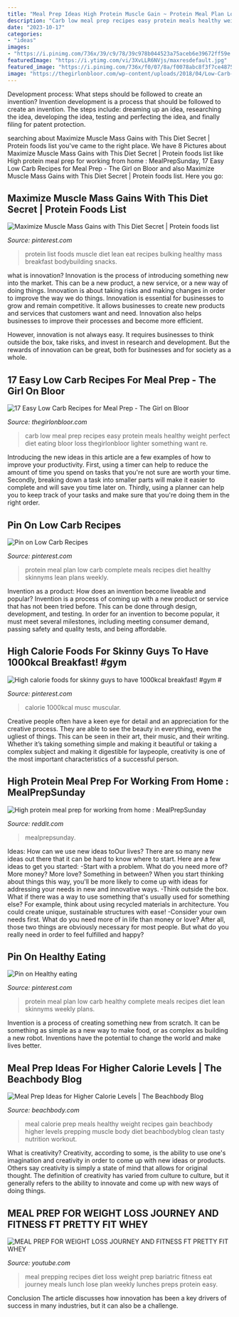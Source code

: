 ```yaml
---
title: "Meal Prep Ideas High Protein Muscle Gain ~ Protein Meal Plan Low Carb Complete Meals Recipes Diet Healthy Skinnyms Lean Plans Weekly"
description: "Carb low meal prep recipes easy protein meals healthy weight perfect diet eating bloor loss thegirlonbloor lighter something want re"
date: "2023-10-17"
categories:
- "ideas"
images:
- "https://i.pinimg.com/736x/39/c9/78/39c978b044523a75aceb6e39672ff59e.jpg"
featuredImage: "https://i.ytimg.com/vi/3XvLLR6NVjs/maxresdefault.jpg"
featured_image: "https://i.pinimg.com/736x/f0/07/8a/f0078abc8f3f7ce4875cffbb67f29a23.jpg"
image: "https://thegirlonbloor.com/wp-content/uploads/2018/04/Low-Carb-Meal-Prep-Recipes.jpg"
---
```



Development process: What steps should be followed to create an invention?
Invention development is a process that should be followed to create an invention. The steps include: dreaming up an idea, researching the idea, developing the idea, testing and perfecting the idea, and finally filing for patent protection.

	

		
searching about Maximize Muscle Mass Gains with This Diet Secret | Protein foods list you've came to the right place. We have 8 Pictures about Maximize Muscle Mass Gains with This Diet Secret | Protein foods list like High protein meal prep for working from home : MealPrepSunday, 17 Easy Low Carb Recipes for Meal Prep - The Girl on Bloor and also Maximize Muscle Mass Gains with This Diet Secret | Protein foods list. Here you go:
		
    
## Maximize Muscle Mass Gains With This Diet Secret | Protein Foods List

<img loading=lazy src="https://i.pinimg.com/736x/39/c9/78/39c978b044523a75aceb6e39672ff59e.jpg" onerror="this.onerror=null;this.src='https://tse4.mm.bing.net/th?id=OIP.hUhtjGHrHMu82iEPt8QBcQHaMT&amp;pid=15.1';" alt="Maximize Muscle Mass Gains with This Diet Secret | Protein foods list">

_Source: pinterest.com_

>protein list foods muscle diet lean eat recipes bulking healthy mass breakfast bodybuilding snacks. 

	

what is innovation?
Innovation is the process of introducing something new into the market. This can be a new product, a new service, or a new way of doing things. Innovation is about taking risks and making changes in order to improve the way we do things.
Innovation is essential for businesses to grow and remain competitive. It allows businesses to create new products and services that customers want and need. Innovation also helps businesses to improve their processes and become more efficient.

However, innovation is not always easy. It requires businesses to think outside the box, take risks, and invest in research and development. But the rewards of innovation can be great, both for businesses and for society as a whole.

    
## 17 Easy Low Carb Recipes For Meal Prep - The Girl On Bloor

<img loading=lazy src="https://thegirlonbloor.com/wp-content/uploads/2018/04/Low-Carb-Meal-Prep-Recipes.jpg" onerror="this.onerror=null;this.src='https://tse4.mm.bing.net/th?id=OIP.YKjTVs6u0qBJH88CBOYNIgHaKL&amp;pid=15.1';" alt="17 Easy Low Carb Recipes for Meal Prep - The Girl on Bloor">

_Source: thegirlonbloor.com_

>carb low meal prep recipes easy protein meals healthy weight perfect diet eating bloor loss thegirlonbloor lighter something want re. 

	

Introducing the new ideas in this article are a few examples of how to improve your productivity. First, using a timer can help to reduce the amount of time you spend on tasks that you're not sure are worth your time. Secondly, breaking down a task into smaller parts will make it easier to complete and will save you time later on. Thirdly, using a planner can help you to keep track of your tasks and make sure that you're doing them in the right order.

    
## Pin On Low Carb Recipes

<img loading=lazy src="https://i.pinimg.com/736x/f0/07/8a/f0078abc8f3f7ce4875cffbb67f29a23.jpg" onerror="this.onerror=null;this.src='https://tse2.mm.bing.net/th?id=OIP.3a6MN8B_Q1mD7Xx377CPagHaMQ&amp;pid=15.1';" alt="Pin on Low Carb Recipes">

_Source: pinterest.com_

>protein meal plan low carb complete meals recipes diet healthy skinnyms lean plans weekly. 

	

Invention as a product: How does an invention become liveable and popular?
Invention is a process of coming up with a new product or service that has not been tried before. This can be done through design, development, and testing. In order for an invention to become popular, it must meet several milestones, including meeting consumer demand, passing safety and quality tests, and being affordable.

    
## High Calorie Foods For Skinny Guys To Have 1000kcal Breakfast! #gym #

<img loading=lazy src="https://i.pinimg.com/736x/f1/bb/dc/f1bbdc680d62eff3c662966772d51d2e.jpg" onerror="this.onerror=null;this.src='https://tse2.mm.bing.net/th?id=OIP.kbmQYL7588SWWPuIJUKJ_gHaHb&amp;pid=15.1';" alt="High calorie foods for skinny guys to have 1000kcal breakfast! #gym #">

_Source: pinterest.com_

>calorie 1000kcal musc muscular. 

	

Creative people often have a keen eye for detail and an appreciation for the creative process. They are able to see the beauty in everything, even the ugliest of things. This can be seen in their art, their music, and their writing. Whether it’s taking something simple and making it beautiful or taking a complex subject and making it digestible for laypeople, creativity is one of the most important characteristics of a successful person.

    
## High Protein Meal Prep For Working From Home : MealPrepSunday

<img loading=lazy src="https://i.redd.it/lenxz0p5w0n41.jpg" onerror="this.onerror=null;this.src='https://tse1.mm.bing.net/th?id=OIP.UQD3W5DzOF2p4-zZtmvXkgHaIS&amp;pid=15.1';" alt="High protein meal prep for working from home : MealPrepSunday">

_Source: reddit.com_

>mealprepsunday. 

	

Ideas: How can we use new ideas toOur lives?
There are so many new ideas out there that it can be hard to know where to start. Here are a few ideas to get you started: 
-Start with a problem. What do you need more of? More money? More love? Something in between? When you start thinking about things this way, you'll be more likely to come up with ideas for addressing your needs in new and innovative ways. 
-Think outside the box. What if there was a way to use something that's usually used for something else? For example, think about using recycled materials in architecture. You could create unique, sustainable structures with ease! 
-Consider your own needs first. What do you need more of in life than money or love? After all, those two things are obviously necessary for most people. But what do you really need in order to feel fulfilled and happy?

    
## Pin On Healthy Eating

<img loading=lazy src="https://i.pinimg.com/736x/dd/ae/8c/ddae8c37c07f435983ed7c77efb08f6a.jpg" onerror="this.onerror=null;this.src='https://tse3.mm.bing.net/th?id=OIP.X7ndhl5F61er_93V3ukqjQHaMQ&amp;pid=15.1';" alt="Pin on Healthy eating">

_Source: pinterest.com_

>protein meal plan low carb healthy complete meals recipes diet lean skinnyms weekly plans. 

	

Invention is a process of creating something new from scratch. It can be something as simple as a new way to make food, or as complex as building a new robot. Inventions have the potential to change the world and make lives better.

    
## Meal Prep Ideas For Higher Calorie Levels | The Beachbody Blog

<img loading=lazy src="https://img1.beachbodyimages.com/beachbody/image/upload/f_auto,q_auto/v1470071350/beachbodyblog/Meal-Prep-Ideas-for-Higher-Calorie-Levels-pinterest.jpg" onerror="this.onerror=null;this.src='https://tse3.mm.bing.net/th?id=OIP.ADZ3XGgeSgxnJg04aud4jAHaaE&amp;pid=15.1';" alt="Meal Prep Ideas for Higher Calorie Levels | The Beachbody Blog">

_Source: beachbody.com_

>meal calorie prep meals healthy weight recipes gain beachbody higher levels prepping muscle body diet beachbodyblog clean tasty nutrition workout. 

	

What is creativity?
Creativity, according to some, is the ability to use one's imagination and creativity in order to come up with new ideas or products. Others say creativity is simply a state of mind that allows for original thought. The definition of creativity has varied from culture to culture, but it generally refers to the ability to innovate and come up with new ways of doing things.

    
## MEAL PREP FOR WEIGHT LOSS JOURNEY AND FITNESS FT PRETTY FIT WHEY

<img loading=lazy src="https://i.ytimg.com/vi/3XvLLR6NVjs/maxresdefault.jpg" onerror="this.onerror=null;this.src='https://tse2.mm.bing.net/th?id=OIP.K1YfXPi74fjZRT9WH2x_fAHaEK&amp;pid=15.1';" alt="MEAL PREP FOR WEIGHT LOSS JOURNEY AND FITNESS FT PRETTY FIT WHEY">

_Source: youtube.com_

>meal prepping recipes diet loss weight prep bariatric fitness eat journey meals lunch lose plan weekly lunches preps protein easy. 

	

Conclusion
The article discusses how innovation has been a key drivers of success in many industries, but it can also be a challenge.

